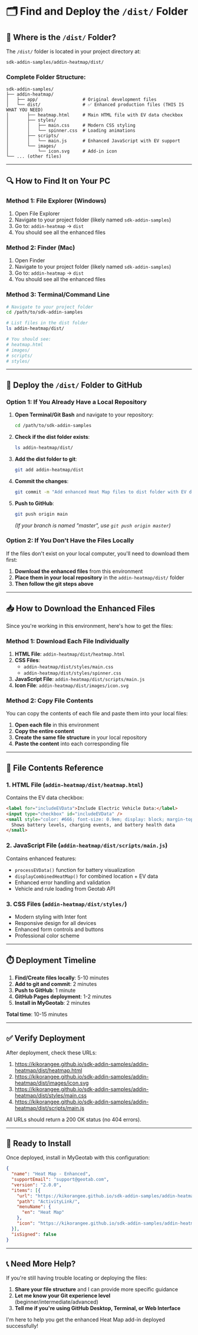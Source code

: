 # 🗂️ Find and Deploy the `/dist/` Folder

## 📍 **Where is the `/dist/` Folder?**

The `/dist/` folder is located in your project directory at:
```
sdk-addin-samples/addin-heatmap/dist/
```

### **Complete Folder Structure:**
```
sdk-addin-samples/
├── addin-heatmap/
│   ├── app/                 # Original development files
│   └── dist/                # ✅ Enhanced production files (THIS IS WHAT YOU NEED)
│       ├── heatmap.html     # Main HTML file with EV data checkbox
│       ├── styles/
│       │   ├── main.css     # Modern CSS styling
│       │   └── spinner.css  # Loading animations
│       ├── scripts/
│       │   └── main.js      # Enhanced JavaScript with EV support
│       └── images/
│           └── icon.svg     # Add-in icon
└── ... (other files)
```

---

## 🔍 **How to Find It on Your PC**

### **Method 1: File Explorer (Windows)**
1. Open File Explorer
2. Navigate to your project folder (likely named `sdk-addin-samples`)
3. Go to: `addin-heatmap` → `dist`
4. You should see all the enhanced files

### **Method 2: Finder (Mac)**
1. Open Finder
2. Navigate to your project folder (likely named `sdk-addin-samples`)
3. Go to: `addin-heatmap` → `dist`
4. You should see all the enhanced files

### **Method 3: Terminal/Command Line**
```bash
# Navigate to your project folder
cd /path/to/sdk-addin-samples

# List files in the dist folder
ls addin-heatmap/dist/

# You should see:
# heatmap.html
# images/
# scripts/
# styles/
```

---

## 🚀 **Deploy the `/dist/` Folder to GitHub**

### **Option 1: If You Already Have a Local Repository**

1. **Open Terminal/Git Bash** and navigate to your repository:
   ```bash
   cd /path/to/sdk-addin-samples
   ```

2. **Check if the dist folder exists**:
   ```bash
   ls addin-heatmap/dist/
   ```

3. **Add the dist folder to git**:
   ```bash
   git add addin-heatmap/dist
   ```

4. **Commit the changes**:
   ```bash
   git commit -m "Add enhanced Heat Map files to dist folder with EV data support"
   ```

5. **Push to GitHub**:
   ```bash
   git push origin main
   ```
   *(If your branch is named "master", use `git push origin master`)*

### **Option 2: If You Don't Have the Files Locally**

If the files don't exist on your local computer, you'll need to download them first:

1. **Download the enhanced files** from this environment
2. **Place them in your local repository** in the `addin-heatmap/dist/` folder
3. **Then follow the git steps above**

---

## 📥 **How to Download the Enhanced Files**

Since you're working in this environment, here's how to get the files:

### **Method 1: Download Each File Individually**

1. **HTML File**: `addin-heatmap/dist/heatmap.html`
2. **CSS Files**: 
   - `addin-heatmap/dist/styles/main.css`
   - `addin-heatmap/dist/styles/spinner.css`
3. **JavaScript File**: `addin-heatmap/dist/scripts/main.js`
4. **Icon File**: `addin-heatmap/dist/images/icon.svg`

### **Method 2: Copy File Contents**

You can copy the contents of each file and paste them into your local files:

1. **Open each file** in this environment
2. **Copy the entire content**
3. **Create the same file structure** in your local repository
4. **Paste the content** into each corresponding file

---

## 📂 **File Contents Reference**

### **1. HTML File** (`addin-heatmap/dist/heatmap.html`)
Contains the EV data checkbox:
```html
<label for="includeEVData">Include Electric Vehicle Data:</label>
<input type="checkbox" id="includeEVData" />
<small style="color: #666; font-size: 0.9em; display: block; margin-top: 0.2em;">
  Shows battery levels, charging events, and battery health data
</small>
```

### **2. JavaScript File** (`addin-heatmap/dist/scripts/main.js`)
Contains enhanced features:
- `processEVData()` function for battery visualization
- `displayCombinedHeatMap()` for combined location + EV data
- Enhanced error handling and validation
- Vehicle and rule loading from Geotab API

### **3. CSS Files** (`addin-heatmap/dist/styles/`)
- Modern styling with Inter font
- Responsive design for all devices
- Enhanced form controls and buttons
- Professional color scheme

---

## ⏱️ **Deployment Timeline**

1. **Find/Create files locally**: 5-10 minutes
2. **Add to git and commit**: 2 minutes
3. **Push to GitHub**: 1 minute
4. **GitHub Pages deployment**: 1-2 minutes
5. **Install in MyGeotab**: 2 minutes

**Total time**: 10-15 minutes

---

## ✅ **Verify Deployment**

After deployment, check these URLs:
1. https://kikorangee.github.io/sdk-addin-samples/addin-heatmap/dist/heatmap.html
2. https://kikorangee.github.io/sdk-addin-samples/addin-heatmap/dist/images/icon.svg
3. https://kikorangee.github.io/sdk-addin-samples/addin-heatmap/dist/styles/main.css
4. https://kikorangee.github.io/sdk-addin-samples/addin-heatmap/dist/scripts/main.js

All URLs should return a 200 OK status (no 404 errors).

---

## 🎉 **Ready to Install**

Once deployed, install in MyGeotab with this configuration:
```json
{
  "name": "Heat Map - Enhanced",
  "supportEmail": "support@geotab.com",
  "version": "2.0.0",
  "items": [{
    "url": "https://kikorangee.github.io/sdk-addin-samples/addin-heatmap/dist/heatmap.html",
    "path": "ActivityLink/",
    "menuName": {
      "en": "Heat Map"
    },
    "icon": "https://kikorangee.github.io/sdk-addin-samples/addin-heatmap/dist/images/icon.svg"
  }],
  "isSigned": false
}
```

---

## 📞 **Need More Help?**

If you're still having trouble locating or deploying the files:

1. **Share your file structure** and I can provide more specific guidance
2. **Let me know your Git experience level** (beginner/intermediate/advanced)
3. **Tell me if you're using GitHub Desktop, Terminal, or Web Interface**

I'm here to help you get the enhanced Heat Map add-in deployed successfully!
